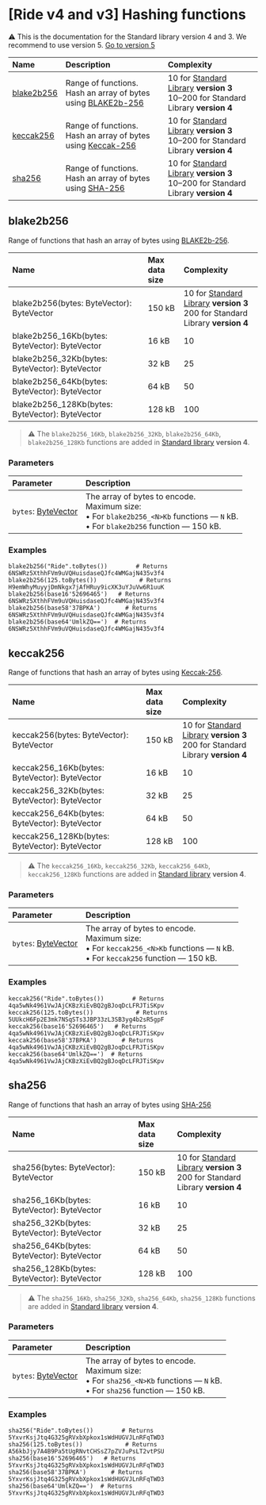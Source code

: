 # [Ride v4 and v3] Hashing functions

:warning: This is the documentation for the Standard library version 4 and 3. We recommend to use version 5. [Go to version 5](/en/ride/functions/built-in-functions/hashing-functions)

| Name | Description | Complexity |
| :--- | :--- | :--- |
| [blake2b256](#blake2b256) | Range of functions.<br>Hash an array of bytes using [BLAKE2b-256](https://en.wikipedia.org/wiki/BLAKE_%28hash_function%29) | 10 for [Standard Library](/en/ride/script/standard-library) **version 3**<br>10–200 for Standard Library **version 4** |
| [keccak256](#keccak256) | Range of functions.<br>Hash an array of bytes using [Keccak-256](https://keccak.team/files/Keccak-submission-3.pdf) | 10 for [Standard Library](/en/ride/script/standard-library) **version 3**<br>10–200 for Standard Library **version 4** |
| [sha256](#sha256) | Range of functions.<br>Hash an array of bytes using [SHA-256](https://en.wikipedia.org/wiki/SHA-2) | 10 for [Standard Library](/en/ride/script/standard-library) **version 3**<br>10–200 for Standard Library **version 4** |

## blake2b256

Range of functions that hash an array of bytes using [BLAKE2b-256](https://en.wikipedia.org/wiki/BLAKE_%28hash_function%29).

| Name | Max data size | Complexity |
|:---| :--- | :--- |
| blake2b256(bytes: ByteVector): ByteVector | 150 kB | 10 for [Standard Library](/en/ride/script/standard-library) **version 3**<br>200 for Standard Library **version 4** |
| blake2b256_16Kb(bytes: ByteVector): ByteVector | 16 kB | 10 |
| blake2b256_32Kb(bytes: ByteVector): ByteVector | 32 kB | 25 |
| blake2b256_64Kb(bytes: ByteVector): ByteVector | 64 kB | 50 |
| blake2b256_128Kb(bytes: ByteVector): ByteVector | 128 kB | 100 |

> :warning: The `blake2b256_16Kb`, `blake2b256_32Kb`, `blake2b256_64Kb`, `blake2b256_128Kb` functions are added in [Standard library](/en/ride/script/standard-library) **version 4**.

### Parameters

| Parameter | Description |
| :--- | :--- |
| `bytes`: [ByteVector](/en/ride/v4/data-types/byte-vector) | The array of bytes to encode.<br>Maximum size:<br>• For `blake2b256_<N>Kb` functions — `N` kB.<br>• For `blake2b256` function — 150 kB. |

### Examples

```ride
blake2b256("Ride".toBytes())        # Returns 6NSWRz5XthhFVm9uVQHuisdaseQJfc4WMGajN435v3f4
blake2b256(125.toBytes())            # Returns H9emWhyMuyyjDmNkgx7jAfHRuy9icXK3uYJuVw6R1uuK
blake2b256(base16'52696465')   # Returns 6NSWRz5XthhFVm9uVQHuisdaseQJfc4WMGajN435v3f4
blake2b256(base58'37BPKA')       # Returns 6NSWRz5XthhFVm9uVQHuisdaseQJfc4WMGajN435v3f4
blake2b256(base64'UmlkZQ==')  # Returns 6NSWRz5XthhFVm9uVQHuisdaseQJfc4WMGajN435v3f4
```

## keccak256

Range of functions that hash an array of bytes using [Keccak-256](https://keccak.team/files/Keccak-submission-3.pdf).

| Name | Max data size | Complexity |
|:---| :--- | :--- |
| keccak256(bytes: ByteVector): ByteVector | 150 kB | 10 for [Standard Library](/en/ride/script/standard-library) **version 3**<br>200 for Standard Library **version 4** |
| keccak256_16Kb(bytes: ByteVector): ByteVector | 16 kB | 10 |
| keccak256_32Kb(bytes: ByteVector): ByteVector | 32 kB | 25 |
| keccak256_64Kb(bytes: ByteVector): ByteVector | 64 kB | 50 |
| keccak256_128Kb(bytes: ByteVector): ByteVector | 128 kB | 100 |

> :warning: The `keccak256_16Kb`, `keccak256_32Kb`, `keccak256_64Kb`, `keccak256_128Kb` functions are added in [Standard library](/en/ride/script/standard-library) **version 4**.

### Parameters

| Parameter | Description |
| :--- | :--- |
| `bytes`: [ByteVector](/en/ride/v4/data-types/byte-vector) | The array of bytes to encode.<br>Maximum size:<br>• For `keccak256_<N>Kb` functions — `N` kB.<br>• For `keccak256` function — 150 kB. |

### Examples

```ride
keccak256("Ride".toBytes())        # Returns 4qa5wNk4961VwJAjCKBzXiEvBQ2gBJoqDcLFRJTiSKpv
keccak256(125.toBytes())            # Returns 5UUkcH6Fp2E3mk7NSqSTs3JBP33zL3SB3yg4b2sR5gpF
keccak256(base16'52696465')   # Returns 4qa5wNk4961VwJAjCKBzXiEvBQ2gBJoqDcLFRJTiSKpv
keccak256(base58'37BPKA')       # Returns 4qa5wNk4961VwJAjCKBzXiEvBQ2gBJoqDcLFRJTiSKpv
keccak256(base64'UmlkZQ==')  # Returns 4qa5wNk4961VwJAjCKBzXiEvBQ2gBJoqDcLFRJTiSKpv
```

## sha256

Range of functions that hash an array of bytes using [SHA-256](https://en.wikipedia.org/wiki/SHA-2)

| Name | Max data size | Complexity |
|:---| :--- | :--- |
| sha256(bytes: ByteVector): ByteVector | 150 kB | 10 for [Standard Library](/en/ride/script/standard-library) **version 3**<br>200 for Standard Library **version 4** |
| sha256_16Kb(bytes: ByteVector): ByteVector | 16 kB | 10 |
| sha256_32Kb(bytes: ByteVector): ByteVector | 32 kB | 25 |
| sha256_64Kb(bytes: ByteVector): ByteVector | 64 kB | 50 |
| sha256_128Kb(bytes: ByteVector): ByteVector | 128 kB | 100 |

> :warning: The `sha256_16Kb`, `sha256_32Kb`, `sha256_64Kb`, `sha256_128Kb` functions are added in [Standard library](/en/ride/script/standard-library) **version 4**.

### Parameters

| Parameter | Description |
| :--- | :--- |
| `bytes`: [ByteVector](/en/ride/v4/data-types/byte-vector) | The array of bytes to encode.<br>Maximum size:<br>• For `sha256_<N>Kb` functions — `N` kB.<br>• For `sha256` function — 150 kB. |

### Examples

```ride
sha256("Ride".toBytes())        # Returns 5YxvrKsjJtq4G325gRVxbXpkox1sWdHUGVJLnRFqTWD3
sha256(125.toBytes())            # Returns A56kbJjy7A4B9Pa5tUgRNvtCHSsZ7pZVJuPsLT2vtPSU
sha256(base16'52696465')   # Returns 5YxvrKsjJtq4G325gRVxbXpkox1sWdHUGVJLnRFqTWD3
sha256(base58'37BPKA')       # Returns 5YxvrKsjJtq4G325gRVxbXpkox1sWdHUGVJLnRFqTWD3
sha256(base64'UmlkZQ==')  # Returns 5YxvrKsjJtq4G325gRVxbXpkox1sWdHUGVJLnRFqTWD3
```
